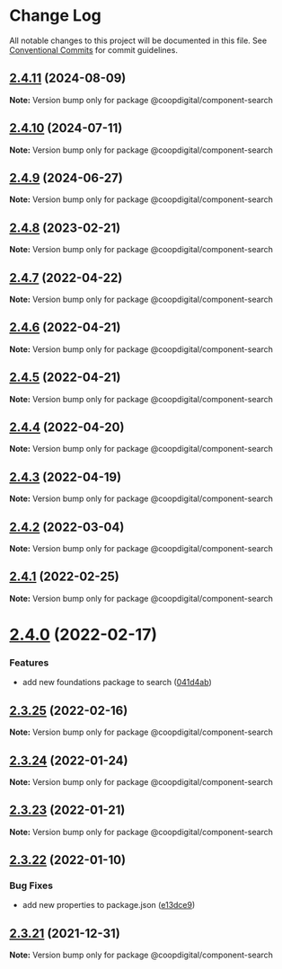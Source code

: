 # Change Log

All notable changes to this project will be documented in this file.
See [Conventional Commits](https://conventionalcommits.org) for commit guidelines.

## [2.4.11](https://github.com/coopdigital/coop-frontend/compare/@coopdigital/component-search@2.4.10...@coopdigital/component-search@2.4.11) (2024-08-09)

**Note:** Version bump only for package @coopdigital/component-search





## [2.4.10](https://github.com/coopdigital/coop-frontend/compare/@coopdigital/component-search@2.4.9...@coopdigital/component-search@2.4.10) (2024-07-11)

**Note:** Version bump only for package @coopdigital/component-search





## [2.4.9](https://github.com/coopdigital/coop-frontend/compare/@coopdigital/component-search@2.4.8...@coopdigital/component-search@2.4.9) (2024-06-27)

**Note:** Version bump only for package @coopdigital/component-search





## [2.4.8](https://github.com/coopdigital/coop-frontend/compare/@coopdigital/component-search@2.4.7...@coopdigital/component-search@2.4.8) (2023-02-21)

**Note:** Version bump only for package @coopdigital/component-search





## [2.4.7](https://github.com/coopdigital/coop-frontend/compare/@coopdigital/component-search@2.4.6...@coopdigital/component-search@2.4.7) (2022-04-22)

**Note:** Version bump only for package @coopdigital/component-search





## [2.4.6](https://github.com/coopdigital/coop-frontend/compare/@coopdigital/component-search@2.4.5...@coopdigital/component-search@2.4.6) (2022-04-21)

**Note:** Version bump only for package @coopdigital/component-search





## [2.4.5](https://github.com/coopdigital/coop-frontend/compare/@coopdigital/component-search@2.4.4...@coopdigital/component-search@2.4.5) (2022-04-21)

**Note:** Version bump only for package @coopdigital/component-search





## [2.4.4](https://github.com/coopdigital/coop-frontend/compare/@coopdigital/component-search@2.4.3...@coopdigital/component-search@2.4.4) (2022-04-20)

**Note:** Version bump only for package @coopdigital/component-search





## [2.4.3](https://github.com/coopdigital/coop-frontend/compare/@coopdigital/component-search@2.4.2...@coopdigital/component-search@2.4.3) (2022-04-19)

**Note:** Version bump only for package @coopdigital/component-search





## [2.4.2](https://github.com/coopdigital/coop-frontend/compare/@coopdigital/component-search@2.4.1...@coopdigital/component-search@2.4.2) (2022-03-04)

**Note:** Version bump only for package @coopdigital/component-search





## [2.4.1](https://github.com/coopdigital/coop-frontend/compare/@coopdigital/component-search@2.4.0...@coopdigital/component-search@2.4.1) (2022-02-25)

**Note:** Version bump only for package @coopdigital/component-search





# [2.4.0](https://github.com/coopdigital/coop-frontend/compare/@coopdigital/component-search@2.3.25...@coopdigital/component-search@2.4.0) (2022-02-17)


### Features

* add new foundations package to search ([041d4ab](https://github.com/coopdigital/coop-frontend/commit/041d4ab85f8f9bcd6ce596b0a5572ac8d8d03a34))





## [2.3.25](https://github.com/coopdigital/coop-frontend/compare/@coopdigital/component-search@2.3.24...@coopdigital/component-search@2.3.25) (2022-02-16)

**Note:** Version bump only for package @coopdigital/component-search





## [2.3.24](https://github.com/coopdigital/coop-frontend/compare/@coopdigital/component-search@2.3.23...@coopdigital/component-search@2.3.24) (2022-01-24)

**Note:** Version bump only for package @coopdigital/component-search





## [2.3.23](https://github.com/coopdigital/coop-frontend/compare/@coopdigital/component-search@2.3.22...@coopdigital/component-search@2.3.23) (2022-01-21)

**Note:** Version bump only for package @coopdigital/component-search





## [2.3.22](https://github.com/coopdigital/coop-frontend/compare/@coopdigital/component-search@2.3.21...@coopdigital/component-search@2.3.22) (2022-01-10)


### Bug Fixes

* add new properties to package.json ([e13dce9](https://github.com/coopdigital/coop-frontend/commit/e13dce94798600b80da4d0183ce96331b91c72aa))





## [2.3.21](https://github.com/coopdigital/coop-frontend/compare/@coopdigital/component-search@2.3.20...@coopdigital/component-search@2.3.21) (2021-12-31)

**Note:** Version bump only for package @coopdigital/component-search
